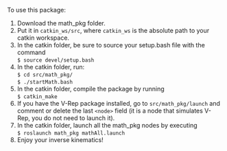 To use this package:
1) Download the math_pkg folder.
2) Put it in ```catkin_ws/src```, where ```catkin_ws``` is the absolute path to your catkin workspace.
3) In the catkin folder, be sure to source your setup.bash file with the command  
```$ source devel/setup.bash```  
4) In the catkin folder, run:  
```$ cd src/math_pkg/```  
```$ ./startMath.bash```  
5) In the catkin folder, compile the package by running  
```$ catkin_make```  
6) If you have the V-Rep package installed, go to ```src/math_pkg/launch``` and comment or delete the last ```<node>``` field (it is a node that simulates V-Rep, you do not need to launch it).
7) In the catkin folder, launch all the math_pkg nodes by executing  
```$ roslaunch math_pkg mathAll.launch```  
8) Enjoy your inverse kinematics!